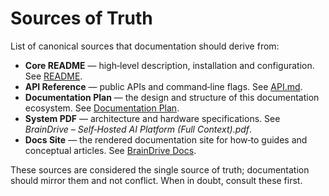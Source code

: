 # Sources of Truth

List of canonical sources that documentation should derive from:

- **Core README** — high‑level description, installation and configuration. See [README](https://github.com/BrainDriveAI/BrainDrive-Core/README.md).
- **API Reference** — public APIs and command‑line flags. See [API.md](https://github.com/BrainDriveAI/BrainDrive-Core/docs/API.md).
- **Documentation Plan** — the design and structure of this documentation ecosystem. See [Documentation Plan](Documentation%20Plan.md).
- **System PDF** — architecture and hardware specifications. See *BrainDrive – Self‑Hosted AI Platform (Full Context).pdf*.
- **Docs Site** — the rendered documentation site for how‑to guides and conceptual articles. See [BrainDrive Docs](https://braindriveai.github.io/BrainDrive-Docs/).

These sources are considered the single source of truth; documentation should mirror them and not conflict. When in doubt, consult these first.
